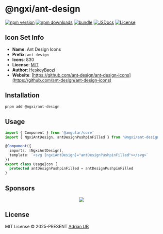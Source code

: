 # @ngxi/ant-design

[![npm version][npm-version-src]][npm-version-href]
[![npm downloads][npm-downloads-src]][npm-downloads-href]
[![bundle][bundle-src]][bundle-href]
[![JSDocs][jsdocs-src]][jsdocs-href]
[![License][license-src]][license-href]

## Icon Set Info

- **Name**: Ant Design Icons
- **Prefix**: `ant-design`
- **Icons**: 830
- **License**: [MIT](https://github.com/ant-design/ant-design-icons/blob/master/LICENSE)
- **Author**: [HeskeyBaozi](https://github.com/ant-design/ant-design-icons)
- **Website**: [https://github.com/ant-design/ant-design-icons](https://github.com/ant-design/ant-design-icons)

## Installation

```sh
pnpm add @ngxi/ant-design
```

## Usage

```ts
import { Component } from '@angular/core'
import { NgxiAntDesign, antDesignPushpinFilled } from '@ngxi/ant-design'

@Component({
  imports: [NgxiAntDesign],
  template: `<svg [ngxiAntDesign]="antDesignPushpinFilled"></svg>`
})
export class UsageIcon {
  protected antDesignPushpinFilled = antDesignPushpinFilled
}
```

## Sponsors

<p align="center">
  <a href="https://cdn.jsdelivr.net/gh/adrian-ub/static/sponsors.svg">
    <img src='https://cdn.jsdelivr.net/gh/adrian-ub/static/sponsors.svg'/>
  </a>
</p>

## License

MIT License © 2025-PRESENT [Adrián UB](https://github.com/adrian-ub)

<!-- Badges -->

[npm-version-src]: https://img.shields.io/npm/v/@ngxi/ant-design?style=flat&colorA=080f12&colorB=1fa669
[npm-version-href]: https://npmjs.com/package/@ngxi/ant-design
[npm-downloads-src]: https://img.shields.io/npm/dm/@ngxi/ant-design?style=flat&colorA=080f12&colorB=1fa669
[npm-downloads-href]: https://npmjs.com/package/@ngxi/ant-design
[bundle-src]: https://img.shields.io/bundlephobia/minzip/@ngxi/ant-design?style=flat&colorA=080f12&colorB=1fa669&label=minzip
[bundle-href]: https://bundlephobia.com/result?p=@ngxi/ant-design
[license-src]: https://img.shields.io/npm/l/@ngxi/ant-design?style=flat&colorA=080f12&colorB=1fa669
[license-href]: https://github.com/adrian-ub/ngxi/blob/main/LICENSE
[jsdocs-src]: https://img.shields.io/badge/jsdocs-reference-080f12?style=flat&colorA=080f12&colorB=1fa669
[jsdocs-href]: https://www.jsdocs.io/package/@ngxi/ant-design
